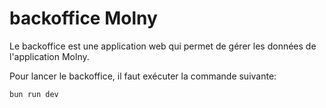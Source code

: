 # backoffice Molny

Le backoffice est une application web qui permet de gérer les données de l'application Molny.

Pour lancer le backoffice, il faut exécuter la commande suivante:

```bash
bun run dev
```
